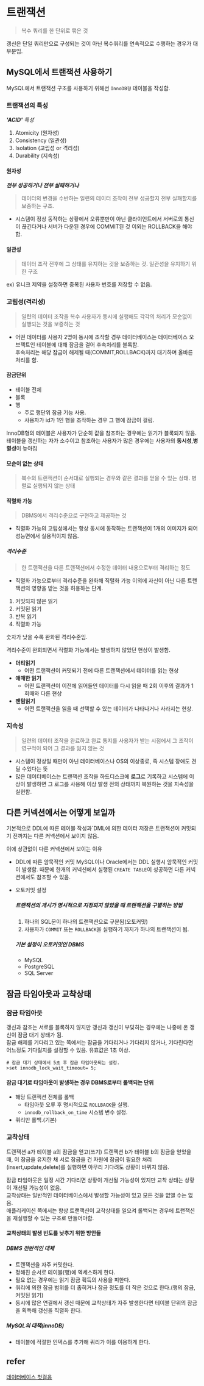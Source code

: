 # 트랜잭션
> 복수 쿼리를 한 단위로 묶은 것

갱신은 단일 쿼리만으로 구성되는 것이 아닌 복수쿼리를 연속적으로 수행하는 경우가 대부분임.

## MySQL에서 트랜잭션 사용하기
MySQL에서 트랜잭션 구조를 사용하기 위해선 `InnoDB형` 테이블을 작성함.

### 트랜잭션의 특성
<i><b>'ACID'</b> 특성</i>

1. Atomicity (원자성)
2. Consistency (일관성)
3. Isolation (고립성 or 격리성)
4. Durability (지속성)

#### 원자성
<b><i>전부 성공하거나 전부 실패하거나</i></b>

> 데이터의 변경을 수반하는 일련의 데이터 조작이 전부 성공할지 전부 실패할지를 보증하는 구조.

- 시스템이 정상 동작하는 상황에서 오류뿐만이 아닌 클라이언트에서 서버로의 통신이 끊긴다거나 서버가 다운된 경우에 COMMIT된 것 이외는 ROLLBACK을 해야함.

#### 일관성
> 데이터 조작 전후에 그 상태를 유지하는 것을 보증하는 것. 일관성을 유지하기 위한 구조

ex) 유니크 제약을 설정하면 중복된 사용자 번호를 저장할 수 없음.

### 고립성(격리성)
> 일련의 데이터 조작을 복수 사용자가 동시에 실행해도 각각의 처리가 모순없이 실행되는 것을 보증하는 것

- 어떤 데이터를 사용자 2명이 동시에 조작할 경우 데이터베이스는 데이터베이스 오브젝트인 테이블에 대해 잠금을 걸어 후속처리를 블록함.  
후속처리는 해당 잠금이 해제될 때(COMMIT,ROLLBACK)까지 대기하며 올바른 처리를 함.

#### 잠금단위
- 테이블 전체
- 블록
- 행
    - 주로 행단위 잠금 기능 사용.
    - 사용자가 id가 1인 행을 조작하는 경우 그 행에 잠금이 걸림.

InnoDB형의 테이블은 사용자가 단순히 값을 참조하는 경우에는 읽기가 블록되지 않음.  
테이블을 갱신하는 자가 소수이고 참조하는 사용자가 많은 경우에는 사용자의 <b>동시성</b>,<b>병렬성</b>이 높아짐

#### 모순이 없는 상태
> 복수의 트랜잭션이 순서대로 실행되는 경우와 같은 결과를 얻을 수 있는 상태. 병렬로 실행되지 않는 상태

#### 직렬화 가능
> DBMS에서 격리수준으로 구현하고 제공하는 것

- 직렬화 가능의 고립성에서는 항상 동시에 동작하는 트랜잭션이 1개의 이미지가 되어 성능면에서 실용적이지 않음.

##### 격리수준
> 한 트랜잭션을 다른 트랜잭션에서 수정한 데이터 내용으로부터 격리하는 정도 
- 직렬화 가능으로부터 격리수준을 완화해 직렬화 가능 이외에 자신이 아닌 다른 트랜잭션의 영향을 받는 것을 허용하는 단계.  

1. 커밋되지 않은 읽기
2. 커밋된 읽기
3. 반복 읽기
4. 직렬화 가능

숫자가 낮을 수록 완화된 격리수준임.

격리수준이 완회되면서 직렬화 가능에서는 발생하지 않았던 현상이 발생함.
- <b>더티읽기</b>
    - 어떤 트랜잭션이 커밋되기 전에 다른 트랜잭션에서 데이터를 읽는 현상
- <b> 애매한 읽기</b>
    - 어떤 트랜잭션이 이전에 읽어들인 데이터를 다시 읽을 때 2회 이후의 결과가 1회때와 다른 현상
- <b>팬텀읽기 </b>
    - 어떤 트랜잭션을 읽을 때 선택할 수 있는 데이터가 나타나거나 사라지는 현상.

### 지속성
> 일련의 데이터 조작을 완료하고 완료 통지를 사용자가 받는 시점에서 그 조작이 영구적이 되어 그 결과를 잃지 않는 것

- 시스템이 정상일 때만이 아닌 데이터베이스나 OS의 이상종료, 즉 시스템 장애도 견딜 수있다는 뜻
- 많은 데이터베이스는 트랜잭션 조작을 하드디스크에 <b>로그</b>로 기록하고 시스템에 이상이 발생하면 그 로그를 사용해 이상 발생 전의 상태까지 복원하는 것을 지속성을 실현함.

## 다른 커넥션에서는 어떻게 보일까
기본적으로 DDL에 따른 테이블 작성과`DML에 의한 데이터 저장은 트랜잭션이 커밋되기 전까지는 다른 커넥션에서 보이지 않음.

이에 상관없이 다른 커넥션에서 보이는 이유
- DDL에 따른 암묵적인 커밋
    MySQL이나 Oracle에서는 DDL 실행시 암묵적인 커밋이 발생함. 때문에 한개의 커넥션에서 실행된 `CREATE TABLE`이 성공하면 다른 커넥션에서도 참조할 수 있음.
- 오토커밋 설정
    ##### 트랜잭션의 개시가 명시적으로 지정되지 않았을 때 트랜잭션을 구별하는 방법
    1. 하나의 SQL문이 하나의 트랜잭션으로 구분됨(오토커밋)
    2. 사용자가 `COMMIT` 또는 `ROLLBACK`을 실행하기 까지가 하나의 트랜잭션이 됨.

    ##### 기본 설정이 오토커밋인 DBMS
    - MySQL
    - PostgreSQL
    - SQL Server

## 잠금 타임아웃과 교착상태
### 잠금 타임아웃
갱신과 참조는 서로를 블록하지 않지만 갱신과 갱신이 부딪히는 경우에는 나중에 온 갱신이 잠금 대기 상태가 됨.   
잠금 해제를 기다리고 있는 쪽에서는 잠금을 기다리거나 기다리지 않거나, 기다린다면 어느정도 기다릴지를 설정할 수 있음. 유효값은 1초 이상.
```
# 잠금 대기 상태에서 5초 후 잠금 타임아웃되는 설정.
>set innodb_lock_wait_timeout= 5;
```
#### 잠금 대기로 타임아웃이 발생하는 경우 DBMS로부터 롤백되는 단위
- 해당 트랜잭션 전체를 롤백
    - 타임아웃 오류 후 명시적으로 `ROLLBACK`을 실행.
    - `innodb_rollback_on_time` 시스템 변수 설정.
- 쿼리만 롤백.(기본)

### 교착상태
트랜잭션 a가 테이블 a의 잠금을 얻고(쓰기) 트랜잭션 b가 테이블 b의 잠금을 얻었을 때, 이 잠금을 유지한 채 서로 잠금을 건 자원에 잠금이 필요한 처리(insert,update,delete)를 실행하면 아무리 기다려도 상황이 바뀌지 않음.

잠금 타임아웃은 일정 시간 기다리면 상황이 개선될 가능성이 있지만 교착 상태는 상황이 개선될 가능성이 없음.  
교착상태는 일반적인 데이터베이스에서 발생할 가능성이 있고 모든 것을 없앨 수는 없음.  
애플리케이션 쪽에서는 항상 트랜잭션이 교착상태를 일으켜 롤백되는 경우에 트랜잭션을 재실행할 수 있는 구조로 만들어야함.  

#### 교착상태의 발생 빈도를 낮추기 위한 방안들
##### DBMS 전반적인 대체
- 트랜잭션을 자주 커밋한다.
- 정해진 순서로 테이블(행)에 엑세스하게 한다.
- 필요 없는 경우에는 읽기 잠금 획득의 사용을 피한다.
- 쿼리에 의한 잠금 범위를 더 좁히거나 잠금 정도를 더 작은 것으로 한다.(행의 잠금,커밋된 읽기)
- 동시에 많은 연결에서 갱신 때문에 교착상태가 자주 발생한다면 테이블 단위의 잠금을 획득해 갱신을 직렬화 한다.
##### MySQL의 대책(innoDB)
- 테이블에 적절한 인덱스를 추가해 쿼리가 이를 이용하게 한다.

## refer
[데이터베이스 첫걸음](http://www.hanbit.co.kr/store/books/look.php?p_code=B5934047828)





